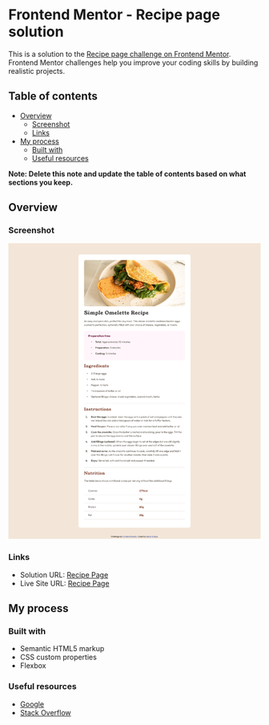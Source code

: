 # Frontend Mentor - Recipe page solution

This is a solution to the [Recipe page challenge on Frontend Mentor](https://www.frontendmentor.io/challenges/recipe-page-KiTsR8QQKm). Frontend Mentor challenges help you improve your coding skills by building realistic projects.

## Table of contents

- [Overview](#overview)
  - [Screenshot](#screenshot)
  - [Links](#links)
- [My process](#my-process)
  - [Built with](#built-with)
  - [Useful resources](#useful-resources)

**Note: Delete this note and update the table of contents based on what sections you keep.**

## Overview

### Screenshot

![](./screenshot.png)

### Links

- Solution URL: [Recipe Page](https://www.frontendmentor.io/solutions/responsive-recipe-page-using-html-and-css-PiLjHJ52Ip)
- Live Site URL: [Recipe Page](https://recipe-page-main-six-mauve.vercel.app/)

## My process

### Built with

- Semantic HTML5 markup
- CSS custom properties
- Flexbox

### Useful resources

- [Google](https://www.google.com)
- [Stack Overflow](https://www.stackoverflow.com)
